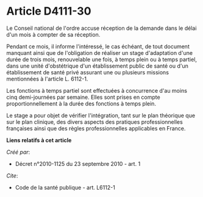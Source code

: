 # Article D4111-30

Le Conseil national de l'ordre accuse réception de la demande dans le délai d'un mois à compter de sa réception. 

Pendant ce mois, il informe l'intéressé, le cas échéant, de tout document manquant ainsi que de l'obligation de réaliser un
stage d'adaptation d'une durée de trois mois, renouvelable une fois, à temps plein ou à temps partiel, dans une unité
d'obstétrique d'un établissement public de santé ou d'un établissement de santé privé assurant une ou plusieurs missions
mentionnées à l'article L. 6112-1. 

Les fonctions à temps partiel sont effectuées à concurrence d'au moins cinq demi-journées par semaine. Elles sont prises en
compte proportionnellement à la durée des fonctions à temps plein. 

Le stage a pour objet de vérifier l'intégration, tant sur le plan théorique que sur le plan clinique, des divers aspects des
pratiques professionnelles françaises ainsi que des règles professionnelles applicables en France.

**Liens relatifs à cet article**

_Créé par_:

  - Décret n°2010-1125 du 23 septembre 2010 - art. 1

_Cite_:

  - Code de la santé publique - art. L6112-1
